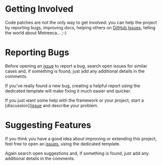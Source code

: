 # Getting Involved

Code patches are not the only way to get involved: you can help the project by reporting bugs, improving docs, helping
others on [GitHub Issues]([issue](https://github.com/metreeca/mark/issues)), telling the world about Metreeca… ;-)

# Reporting Bugs

Before opening an [issue]([issue](https://github.com/metreeca/mark/issues)) to report a bug, search open issues for
similar cases and, if something is found, just add any additional details in the comments.

If you've really found a new bug, creating a helpful report using the dedicated template will make fixing it much easier
and quicker.

If you just want some help with the framework or your project, start
a [discussion]([issue](https://github.com/metreeca/mark/discussions) and describe your problem.

# Suggesting Features

If you think you have a good idea about improving or extending this project, feel free to open
an [issues]([issue](https://github.com/metreeca/mark/issues)), using the dedicated template.

Again search open suggestions and, if something is found, just add any additional details in the comments.